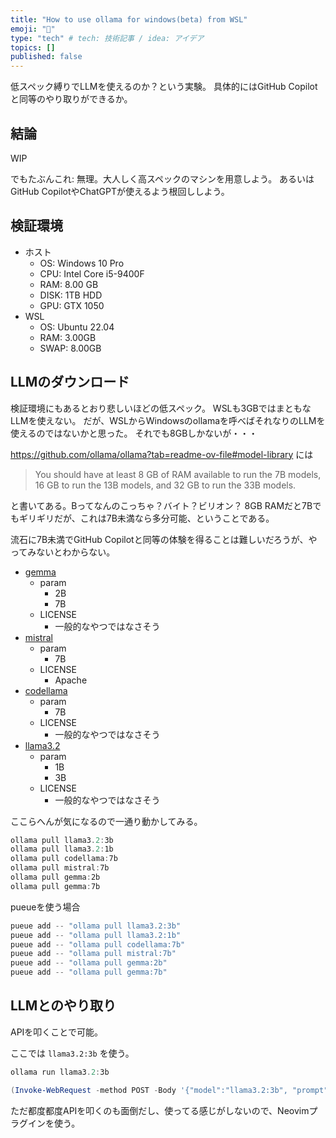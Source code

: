 ```yaml
---
title: "How to use ollama for windows(beta) from WSL"
emoji: "🤖"
type: "tech" # tech: 技術記事 / idea: アイデア
topics: []
published: false
---
```


低スペック縛りでLLMを使えるのか？という実験。
具体的にはGitHub Copilotと同等のやり取りができるか。

## 結論
WIP

でもたぶんこれ:
無理。大人しく高スペックのマシンを用意しよう。
あるいはGitHub CopilotやChatGPTが使えるよう根回ししよう。

## 検証環境
- ホスト
	- OS: Windows 10 Pro
    - CPU: Intel Core i5-9400F
    - RAM: 8.00 GB
    - DISK: 1TB HDD
    - GPU: GTX 1050
- WSL
	- OS: Ubuntu 22.04
    - RAM: 3.00GB
    - SWAP: 8.00GB

## LLMのダウンロード
検証環境にもあるとおり悲しいほどの低スペック。
WSLも3GBではまともなLLMを使えない。
だが、WSLからWindowsのollamaを呼べばそれなりのLLMを使えるのではないかと思った。
それでも8GBしかないが・・・

https://github.com/ollama/ollama?tab=readme-ov-file#model-library には
> You should have at least 8 GB of RAM available to run the 7B models, 16 GB to run the 13B models, and 32 GB to run the 33B models.

と書いてある。Bってなんのこっちゃ？バイト？ビリオン？
8GB RAMだと7Bでもギリギリだが、これは7B未満なら多分可能、ということである。

流石に7B未満でGitHub Copilotと同等の体験を得ることは難しいだろうが、やってみないとわからない。

- [gemma](https://ollama.com/library/gemma)
	- param
		- 2B
		- 7B
	- LICENSE
		- 一般的なやつではなさそう
- [mistral](https://ollama.com/library/mistral)
	- param
		- 7B
	- LICENSE
		- Apache
- [codellama](https://ollama.com/library/codellama)
	- param
		- 7B
	- LICENSE
		- 一般的なやつではなさそう
- [llama3.2](https://ollama.com/library/llama3.2)
	- param
		- 1B
		- 3B
	- LICENSE
		- 一般的なやつではなさそう

ここらへんが気になるので一通り動かしてみる。

```powershell
ollama pull llama3.2:3b
ollama pull llama3.2:1b
ollama pull codellama:7b
ollama pull mistral:7b
ollama pull gemma:2b
ollama pull gemma:7b
```

pueueを使う場合

```powershell
pueue add -- "ollama pull llama3.2:3b"
pueue add -- "ollama pull llama3.2:1b"
pueue add -- "ollama pull codellama:7b"
pueue add -- "ollama pull mistral:7b"
pueue add -- "ollama pull gemma:2b"
pueue add -- "ollama pull gemma:7b"
```

## LLMとのやり取り

APIを叩くことで可能。

ここでは `llama3.2:3b` を使う。

```powershell
ollama run llama3.2:3b

(Invoke-WebRequest -method POST -Body '{"model":"llama3.2:3b", "prompt":"Why is the sky blue?", "stream": false}' -uri http://localhost:11434/api/generate ).Content | ConvertFrom-json
```

ただ都度都度APIを叩くのも面倒だし、使ってる感じがしないので、Neovimプラグインを使う。


